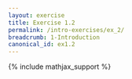 ```yaml
---
layout: exercise
title: Exercise 1.2
permalink: /intro-exercises/ex_2/
breadcrumb: 1-Introduction
canonical_id: ex1.2
---
```


{% include mathjax_support %}
